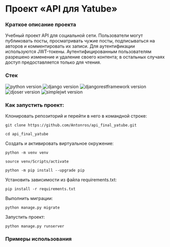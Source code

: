 # Проект «API для Yatube»

### Краткое описание проекта
Учебный проект API для социальной сети. Пользователи могут публиковать посты, просматривать чужие посты, подписываться на авторов и комментировать их записи. 
Для аутентификации используются JWT-токены. Аутентифицированным пользователям разрешено изменение и удаление своего контента; в остальных случаях доступ предоставляется только для чтения.


### **Стек**
![python version](https://img.shields.io/badge/Python-3.7-green)
![django version](https://img.shields.io/badge/Django-2.2-green)
![djangorestframework version](https://img.shields.io/badge/DRF-3.12-green)
![djoser version](https://img.shields.io/badge/djoser-2.1-green)
![simplejwt version](https://img.shields.io/badge/DRFsimplejwt-4.7-green)

### Как запустить проект:

Клонировать репозиторий и перейти в него в командной строке:

```
git clone https://github.com/Antonros/api_final_yatube.git
```
```
cd api_final_yatube
```
Cоздать и активировать виртуальное окружение:
```
python -m venv venv
```
```
source venv/Scripts/activate
```
```
python -m pip install --upgrade pip
```    

Установить зависимости из файла requirements.txt:
``` 
pip install -r requirements.txt
```   

Выполнить миграции:
```
python manage.py migrate
```       
    
Запустить проект:
```
python manage.py runserver
```

### Примеры использования


